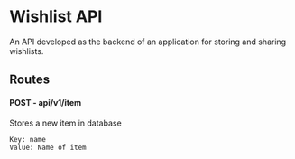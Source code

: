 # Wishlist API
An API developed as the backend of an application for storing and sharing wishlists.

## Routes
#### POST - api/v1/item
Stores a new item in database

    Key: name
    Value: Name of item
